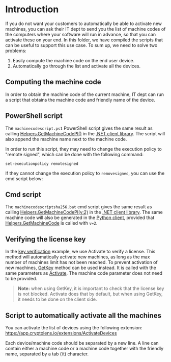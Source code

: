 # Introduction

If you do not want your customers to automatically be able to activate new machines, you can ask their IT dept to send you the list of machine codes of the computers where your software
will run in advance, so that you can activate these on your end. In this folder, we have compiled the scripts that can be useful to support this use case. To sum up, we need to solve two problems:

1. Easily compute the machine code on the end user device.
2. Automatically go through the list and activate all the devices.

## Computing the machine code 
In order to obtain the machine code of the current machine, IT dept can run a script that obtains the machine code and friendly name of the device.

## PowerShell script
The `machinecodescript.ps1` PowerShell script gives the same result as calling [Helpers.GetMachineCodePI()](https://help.cryptolens.io/api/dotnet/api/SKM.V3.Methods.Helpers.html#SKM_V3_Methods_Helpers_GetMachineCodePI) in the [.NET client library](https://github.com/cryptolens/cryptolens-dotnet). The script will also append the machine name next to the machine code.

In order to run this script, they may need to change the execution policy to "remote signed", which can be done with the following command:

```
set-executionpolicy remotesigned
```

If they cannot change the execution policy to `removesigned`, you can use the cmd script below:

## Cmd script

The `machinecodescriptsha256.bat` cmd script gives the same result as calling [Helpers.GetMachineCodePI(v:2)](https://help.cryptolens.io/api/dotnet/api/SKM.V3.Methods.Helpers.html#SKM_V3_Methods_Helpers_GetMachineCodePI) in the [.NET client library](https://github.com/cryptolens/cryptolens-dotnet). The same machine code will also be generated in the [Python client](https://github.com/Cryptolens/cryptolens-python), provided that [Helpers.GetMachineCode](https://help.cryptolens.io/api/python/#licensing.methods.Helpers.GetMachineCode) is called with `v=2`.

## Verifying the license key
In the [key verification](https://help.cryptolens.io/examples/key-verification) example, we use Activate to verify a license. This method will automatically activate new machines, as long as the max number of machines limit has not been reached. To prevent activation of new machines, [GetKey](https://help.cryptolens.io/api/dotnet/api/SKM.V3.Methods.Key.html#SKM_V3_Methods_Key_GetKey_System_String_SKM_V3_Models_KeyInfoModel_) method can be used instead. It is called with the same parameters as [Activate](https://help.cryptolens.io/api/dotnet/api/SKM.V3.Methods.Key.html#SKM_V3_Methods_Key_Activate_System_String_SKM_V3_Models_ActivateModel_). The machine code parameter does not need to be provided.

> **Note:** when using GetKey, it is important to check that the license key is not blocked. Activate does that by default, but when using GetKey, it needs to be done on the client side.

## Script to automatically activate all the machines
You can activate the list of devices using the following extension: https://app.cryptolens.io/extensions/ActivateDevices

Each device/machine code should be separated by a new line. A line can contain either a machine code or a machine code together with the friendly name, separated by a tab (\t) character.
